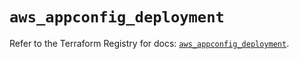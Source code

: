# `aws_appconfig_deployment`

Refer to the Terraform Registry for docs: [`aws_appconfig_deployment`](https://registry.terraform.io/providers/hashicorp/aws/5.99.1/docs/resources/appconfig_deployment).
